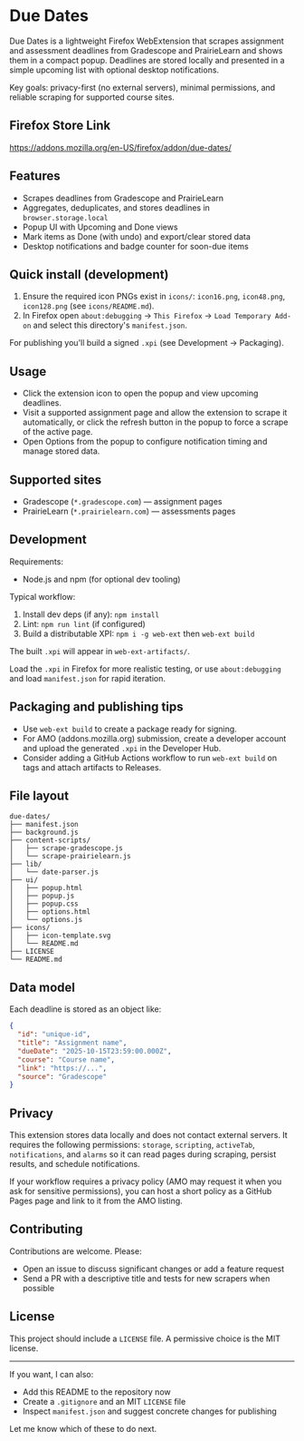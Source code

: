 
# Due Dates

Due Dates is a lightweight Firefox WebExtension that scrapes assignment and assessment deadlines from Gradescope and PrairieLearn and shows them in a compact popup. Deadlines are stored locally and presented in a simple upcoming list with optional desktop notifications.

Key goals: privacy-first (no external servers), minimal permissions, and reliable scraping for supported course sites.

## Firefox Store Link

https://addons.mozilla.org/en-US/firefox/addon/due-dates/

## Features

- Scrapes deadlines from Gradescope and PrairieLearn
- Aggregates, deduplicates, and stores deadlines in `browser.storage.local`
- Popup UI with Upcoming and Done views
- Mark items as Done (with undo) and export/clear stored data
- Desktop notifications and badge counter for soon-due items

## Quick install (development)

1. Ensure the required icon PNGs exist in `icons/`: `icon16.png`, `icon48.png`, `icon128.png` (see `icons/README.md`).
2. In Firefox open `about:debugging` → `This Firefox` → `Load Temporary Add-on` and select this directory's `manifest.json`.

For publishing you'll build a signed `.xpi` (see Development → Packaging).

## Usage

- Click the extension icon to open the popup and view upcoming deadlines.
- Visit a supported assignment page and allow the extension to scrape it automatically, or click the refresh button in the popup to force a scrape of the active page.
- Open Options from the popup to configure notification timing and manage stored data.

## Supported sites

- Gradescope (`*.gradescope.com`) — assignment pages
- PrairieLearn (`*.prairielearn.com`) — assessments pages

## Development

Requirements:

- Node.js and npm (for optional dev tooling)

Typical workflow:

1. Install dev deps (if any): `npm install`
2. Lint: `npm run lint` (if configured)
3. Build a distributable XPI: `npm i -g web-ext` then `web-ext build`

The built `.xpi` will appear in `web-ext-artifacts/`.

Load the `.xpi` in Firefox for more realistic testing, or use `about:debugging` and load `manifest.json` for rapid iteration.

## Packaging and publishing tips

- Use `web-ext build` to create a package ready for signing.
- For AMO (addons.mozilla.org) submission, create a developer account and upload the generated `.xpi` in the Developer Hub.
- Consider adding a GitHub Actions workflow to run `web-ext build` on tags and attach artifacts to Releases.

## File layout

```
due-dates/
├── manifest.json
├── background.js
├── content-scripts/
│   ├── scrape-gradescope.js
│   └── scrape-prairielearn.js
├── lib/
│   └── date-parser.js
├── ui/
│   ├── popup.html
│   ├── popup.js
│   ├── popup.css
│   ├── options.html
│   └── options.js
├── icons/
│   ├── icon-template.svg
│   └── README.md
├── LICENSE
└── README.md
```

## Data model

Each deadline is stored as an object like:

```json
{
  "id": "unique-id",
  "title": "Assignment name",
  "dueDate": "2025-10-15T23:59:00.000Z",
  "course": "Course name",
  "link": "https://...",
  "source": "Gradescope"
}
```

## Privacy

This extension stores data locally and does not contact external servers. It requires the following permissions: `storage`, `scripting`, `activeTab`, `notifications`, and `alarms` so it can read pages during scraping, persist results, and schedule notifications.

If your workflow requires a privacy policy (AMO may request it when you ask for sensitive permissions), you can host a short policy as a GitHub Pages page and link to it from the AMO listing.

## Contributing

Contributions are welcome. Please:

- Open an issue to discuss significant changes or add a feature request
- Send a PR with a descriptive title and tests for new scrapers when possible

## License

This project should include a `LICENSE` file. A permissive choice is the MIT license.

---

If you want, I can also:

- Add this README to the repository now
- Create a `.gitignore` and an MIT `LICENSE` file
- Inspect `manifest.json` and suggest concrete changes for publishing

Let me know which of these to do next.
